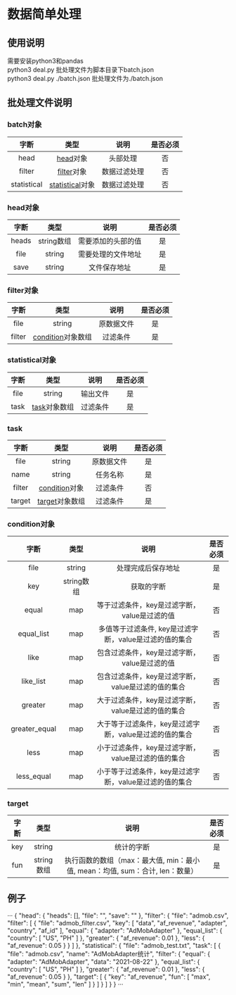 # 数据简单处理

## 使用说明
   需要安装python3和pandas  
   python3 deal.py 批处理文件为脚本目录下batch.json  
   python3 deal.py ./batch.json 批处理文件为./batch.json

## 批处理文件说明

### batch对象


| 字断 | 类型 | 说明 | 是否必须 |
| :--: | :--: | :--: | :--: |
| head | [head](#head)对象 | 头部处理 | 否 |
| filter | [filter](#filter)对象 | 数据过滤处理 | 否|
| statistical | [statistical](#statistical)对象 | 数据过滤处理 | 否|




<h3 id="head">head对象</h3>


| 字断 | 类型 | 说明 | 是否必须 |
| :--: | :--: | :--: | :--: |
| heads | string数组 | 需要添加的头部的值 | 是 |
| file | string | 需要处理的文件地址 | 是 |
| save | string | 文件保存地址 | 是 |


<h3 id="filter">filter对象</h3>


| 字断 | 类型 | 说明 | 是否必须 |
| :--: | :--: | :--: | :--: |
| file | string | 原数据文件 | 是 |
| filter | [condition](#condition)对象数组 | 过滤条件 | 是 |


<h3 id="statistical">statistical对象</h3>


| 字断 | 类型 | 说明 | 是否必须 |
| :--: | :--: | :--: | :--: |
| file | string | 输出文件 | 是 |
| task | [task](#task)对象数组 | 过滤条件 | 是 |


<h3 id="task">task</h3>


| 字断 | 类型 | 说明 | 是否必须 |
| :--: | :--: | :--: | :--: |
| file | string | 原数据文件 | 是 |
| name | string | 任务名称 | 是 |
| filter | [condition](#condition)对象 | 过滤条件 | 否 |
| target | [target](#target)对象数组 | 过滤条件 | 是 |


<h3 id="condition">condition对象</h3>


| 字断 | 类型 | 说明 | 是否必须 |
| :--: | :--: | :--: | :--: |
| file | string | 处理完成后保存地址 | 是 |
| key | string数组 | 获取的字断 | 是 |
| equal | map | 等于过滤条件，key是过滤字断，value是过滤的值 | 否 |
| equal_list | map | 多值等于过滤条件, key是过滤字断，value是过滤的值的集合 | 否 |
| like | map | 包含过滤条件，key是过滤字断，value是过滤的值 | 否 |
| like_list | map | 包含过滤条件，key是过滤字断，value是过滤的值的集合 | 否 |
| greater | map | 大于过滤条件，key是过滤字断，value是过滤的值的集合 | 否 |
| greater_equal | map | 大于等于过滤条件，key是过滤字断，value是过滤的值的集合 | 否 |
| less | map | 小于过滤条件，key是过滤字断，value是过滤的值的集合 | 否 |
| less_equal | map | 小于等于过滤条件，key是过滤字断，value是过滤的值的集合 | 否 |


<h3 id="target">target</h3>


| 字断 | 类型 | 说明 | 是否必须 |
| :--: | :--: | :--: | :--: |
| key | string | 统计的字断 | 是 |
| fun | string数组 | 执行函数的数组（max：最大值, min：最小值, mean：均值, sum：合计, len：数量） | 是 |



## 例子

···
{
  "head": {
    "heads": [],
    "file": "",
    "save": ""
  },
  "filter": {
    "file": "admob.csv",
    "filter": [
      {
        "file": "admob_filter.csv",
        "key": [
          "data",
          "af_revenue",
          "adapter",
          "country",
          "af_id"
        ],
        "equal": {
          "adapter": "AdMobAdapter"
        },
        "equal_list": {
          "country": [
            "US",
            "PH"
          ]
        },
        "greater": {
          "af_revenue": 0.01
        },
        "less": {
          "af_revenue": 0.05
        }
      }
    ]
  },
  "statistical": {
    "file": "admob_test.txt",
    "task": [
      {
        "file": "admob.csv",
        "name": "AdMobAdapter统计",
        "filter": {
          "equal": {
            "adapter": "AdMobAdapter",
            "data": "2021-08-22"
          },
          "equal_list": {
            "country": [
              "US",
              "PH"
            ]
          },
          "greater": {
            "af_revenue": 0.01
          },
          "less": {
            "af_revenue": 0.05
          }
        },
        "target": [
          {
            "key": "af_revenue",
            "fun": [
              "max",
              "min",
              "mean",
              "sum",
              "len"
            ]
          }
        ]
      }
    ]
  }
}
···